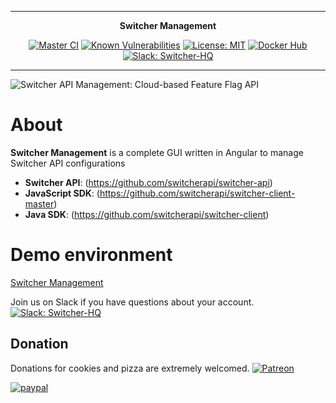 ***

<div align="center">
<b>Switcher Management</b><br>
</div>

<div align="center">

[![Master CI](https://github.com/switcherapi/switcher-management/actions/workflows/master.yml/badge.svg?branch=master)](https://github.com/switcherapi/switcher-management/actions/workflows/master.yml)
[![Known Vulnerabilities](https://snyk.io/test/github/switcherapi/switcher-management/badge.svg?targetFile=package.json)](https://snyk.io/test/github/switcherapi/switcher-management?targetFile=package.json)
[![License: MIT](https://img.shields.io/badge/License-MIT-yellow.svg)](https://opensource.org/licenses/MIT)
[![Docker Hub](https://img.shields.io/docker/pulls/trackerforce/switcher-management.svg)](https://hub.docker.com/r/trackerforce/switcher-management)
[![Slack: Switcher-HQ](https://img.shields.io/badge/slack-@switcher/hq-blue.svg?logo=slack)](https://switcher-hq.slack.com/)

</div>

***

![Switcher API Management: Cloud-based Feature Flag API](https://github.com/switcherapi/switcherapi-assets/blob/master/logo/switcherapi_management_grey.png)

# About  
**Switcher Management** is a complete GUI written in Angular to manage Switcher API configurations

 - **Switcher API**: (https://github.com/switcherapi/switcher-api)
 - **JavaScript SDK**: (https://github.com/switcherapi/switcher-client-master)
 - **Java SDK**: (https://github.com/switcherapi/switcher-client)

# Demo environment

[Switcher Management](https://switcherapi.github.io/switcher-management)

Join us on Slack if you have questions about your account. [![Slack: Switcher-HQ](https://img.shields.io/badge/slack-@switcher/hq-blue.svg?logo=slack)](https://switcher-hq.slack.com/)

## Donation
Donations for cookies and pizza are extremely welcomed.
[![Patreon](https://img.shields.io/badge/patreon-donate-yellow.svg)](https://www.patreon.com/switcherapi)

[![paypal](https://www.paypalobjects.com/en_US/i/btn/btn_donateCC_LG.gif)](https://www.paypal.com/donate/?business=A5R6K3JAD8SW4&no_recurring=0&item_name=Thank+you+for+supporting+the+Open+Source+Community&currency_code=CAD)